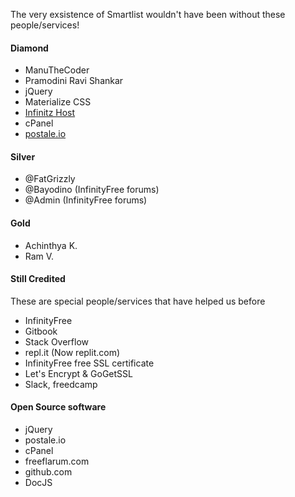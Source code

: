 The very exsistence of Smartlist wouldn't have been without these people/services!
#### Diamond
* ManuTheCoder
* Pramodini Ravi Shankar
* jQuery
* Materialize CSS
* [Infinitz Host](https://infinitzhost.com/)
* cPanel
* [postale.io](https://postale.io)

#### Silver
* @FatGrizzly 
* @Bayodino (InfinityFree forums)
* @Admin (InfinityFree forums)

#### Gold
* Achinthya K. 
* Ram V. 

#### Still Credited 
These are special people/services that have helped us before

* InfinityFree
* Gitbook
* Stack Overflow
* repl.it (Now replit.com)
* InfinityFree free SSL certificate
* Let's Encrypt & GoGetSSL
* Slack, freedcamp

#### Open Source software
* jQuery
* postale.io
* cPanel
* freeflarum.com
* github.com
* DocJS
